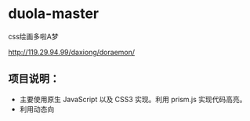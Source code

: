 
# duola-master
css绘画多啦A梦

http://119.29.94.99/daxiong/doraemon/


项目说明：
-------
* 主要使用原生 JavaScript 以及 CSS3 实现。利用 prism.js 实现代码高亮。
* 利用动态向<style>标签添加样式以及`<pre>`标签添加文本，模拟绘制机器猫的过程。
